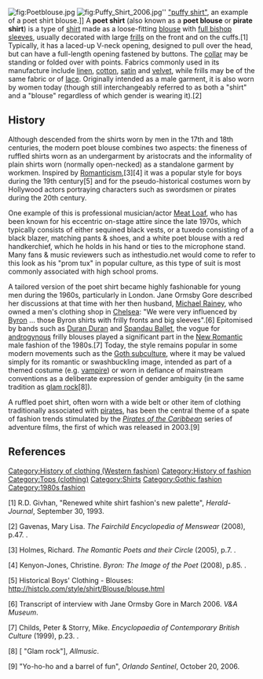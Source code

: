![](Poetblouse.jpg "fig:Poetblouse.jpg")
![](Puffy_Shirt_2006.jpg "fig:Puffy_Shirt_2006.jpg")'' ["puffy
shirt"](The_Puffy_Shirt "wikilink"), an example of a poet shirt
blouse.\]\] A **poet shirt** (also known as a **poet blouse** or
**pirate shirt**) is a type of [shirt](shirt "wikilink") made as a
loose-fitting [blouse](blouse "wikilink") with [full bishop
sleeves](Sleeve#Types_of_sleeves "wikilink"), usually decorated with
large [frills](Ruffle "wikilink") on the front and on the cuffs.[1]
Typically, it has a laced-up V-neck opening, designed to pull over the
head, but can have a full-length opening fastened by buttons. The
[collar](Collar_(clothing) "wikilink") may be standing or folded over
with points. Fabrics commonly used in its manufacture include
[linen](linen "wikilink"), [cotton](cotton "wikilink"),
[satin](satin "wikilink") and [velvet](velvet "wikilink"), while frills
may be of the same fabric or of [lace](lace "wikilink"). Originally
intended as a male garment, it is also worn by women today (though still
interchangeably referred to as both a "shirt" and a "blouse" regardless
of which gender is wearing it).[2]

## History

Although descended from the shirts worn by men in the 17th and 18th
centuries, the modern poet blouse combines two aspects: the fineness of
ruffled shirts worn as an undergarment by aristocrats and the
informality of plain shirts worn (normally open-necked) as a standalone
garment by workmen. Inspired by
[Romanticism](Romanticism "wikilink"),[3][4] it was a popular style for
boys during the 19th century[5] and for the pseudo-historical costumes
worn by Hollywood actors portraying characters such as swordsmen or
pirates during the 20th century.

One example of this is professional musician/actor [Meat
Loaf](Meat_Loaf "wikilink"), who has been known for his eccentric
on-stage attire since the late 1970s, which typically consists of either
sequined black vests, or a tuxedo consisting of a black blazer, matching
pants & shoes, and a white poet blouse with a red handkerchief, which he
holds in his hand or ties to the microphone stand. Many fans & music
reviewers such as inthestudio.net would come to refer to this look as
his "prom tux" in popular culture, as this type of suit is most commonly
associated with high school proms.

A tailored version of the poet shirt became highly fashionable for young
men during the 1960s, particularly in London. Jane Ormsby Gore described
her discussions at that time with her then husband, [Michael
Rainey](Michael_Rainey "wikilink"), who owned a men's clothing shop in
[Chelsea](Chelsea,_London "wikilink"): "We were very influenced by
[Byron](Byron "wikilink") … those Byron shirts with frilly fronts and
big sleeves".[6] Epitomised by bands such as [Duran
Duran](Duran_Duran "wikilink") and [Spandau
Ballet](Spandau_Ballet "wikilink"), the vogue for
[androgynous](Androgyny "wikilink") frilly blouses played a significant
part in the [New Romantic](New_Romanticism "wikilink") male fashion of
the 1980s.[7] Today, the style remains popular in some modern movements
such as the [Goth subculture](Gothic_fashion "wikilink"), where it may
be valued simply for its romantic or swashbuckling image, intended as
part of a themed costume (e.g. [vampire](vampire "wikilink")) or worn in
defiance of mainstream conventions as a deliberate expression of gender
ambiguity (in the same tradition as [glam
rock](glam_rock "wikilink")[8]).

A ruffled poet shirt, often worn with a wide belt or other item of
clothing traditionally associated with
[pirates](Pirates_in_popular_culture "wikilink"), has been the central
theme of a spate of fashion trends stimulated by the *[Pirates of the
Caribbean](Pirates_of_the_Caribbean_(film_series) "wikilink")* series of
adventure films, the first of which was released in 2003.[9]

## References

[Category:History of clothing (Western
fashion)](Category:History_of_clothing_(Western_fashion) "wikilink")
[Category:History of fashion](Category:History_of_fashion "wikilink")
[Category:Tops (clothing)](Category:Tops_(clothing) "wikilink")
[Category:Shirts](Category:Shirts "wikilink") [Category:Gothic
fashion](Category:Gothic_fashion "wikilink") [Category:1980s
fashion](Category:1980s_fashion "wikilink")

[1] R.D. Givhan, "Renewed white shirt fashion's new palette",
*Herald-Journal*, September 30, 1993.

[2] Gavenas, Mary Lisa. *The Fairchild Encyclopedia of Menswear* (2008),
p.47. .

[3] Holmes, Richard. *The Romantic Poets and their Circle* (2005), p.7.
.

[4] Kenyon-Jones, Christine. *Byron: The Image of the Poet* (2008),
p.85. .

[5] Historical Boys' Clothing - Blouses:
<http://histclo.com/style/shirt/Blouse/blouse.html>

[6] Transcript of interview with Jane Ormsby Gore in March 2006. *V&A
Museum*.

[7] Childs, Peter & Storry, Mike. *Encyclopaedia of Contemporary British
Culture* (1999), p.23. .

[8] \[ "Glam rock"\], *Allmusic*.

[9] "Yo-ho-ho and a barrel of fun", *Orlando Sentinel*, October 20,
2006.
